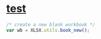 # [test](https://www.tut.by)
```js
/* create a new blank workbook */
var wb = XLSX.utils.book_new();
```
